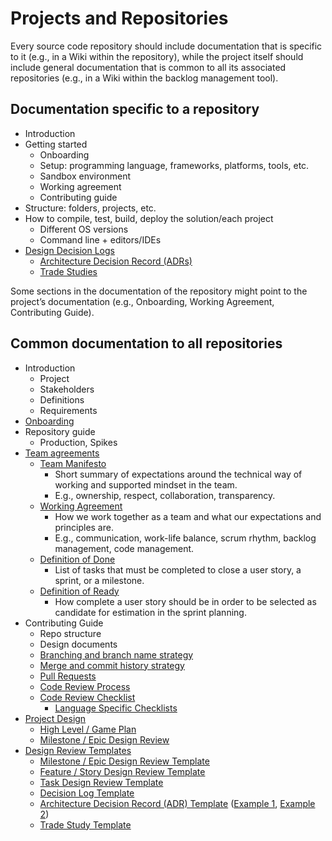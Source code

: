 # Projects and Repositories

Every source code repository should include documentation that is specific to it (e.g., in a Wiki within the repository), while the project itself should include general documentation that is common to all its associated repositories (e.g., in a Wiki within the backlog management tool).

## Documentation specific to a repository

- Introduction
- Getting started
  - Onboarding
  - Setup: programming language, frameworks, platforms, tools, etc.
  - Sandbox environment
  - Working agreement
  - Contributing guide
- Structure: folders, projects, etc.
- How to compile, test, build, deploy the solution/each project
  - Different OS versions
  - Command line + editors/IDEs
- [Design Decision Logs](../../design-reviews/decision-log/README.md)
  - [Architecture Decision Record (ADRs)](../../design-reviews/decision-log/README.md#architecture-decision-record-ADR)
  - [Trade Studies](../../design-reviews/trade-studies/README.md)

Some sections in the documentation of the repository might point to the project’s documentation (e.g., Onboarding, Working Agreement, Contributing Guide).

## Common documentation to all repositories

- Introduction
  - Project
  - Stakeholders
  - Definitions
  - Requirements
- [Onboarding](../../developer-experience/recipes/onboarding-guide-template.md)
- Repository guide
  - Production, Spikes
- [Team agreements](../../agile-development/team-agreements/README.md)
  - [Team Manifesto](../../agile-development/team-agreements/team-manifesto.md)
    - Short summary of expectations around the technical way of working and supported mindset in the team.
    - E.g., ownership, respect, collaboration, transparency.
  - [Working Agreement](../../agile-development/team-agreements/working-agreements.md)
    - How we work together as a team and what our expectations and principles are.
    - E.g., communication, work-life balance, scrum rhythm, backlog management, code management.
  - [Definition of Done](../../agile-development/team-agreements/definition-of-done.md)
    - List of tasks that must be completed to close a user story, a sprint, or a milestone.
  - [Definition of Ready](../../agile-development/team-agreements/definition-of-ready.md)
    - How complete a user story should be in order to be selected as candidate for estimation in the sprint planning.
- Contributing Guide
  - Repo structure
  - Design documents
  - [Branching and branch name strategy](../../source-control/naming-branches.md)
  - [Merge and commit history strategy](../../source-control/merge-strategies.md)
  - [Pull Requests](./pull-requests.md)
  - [Code Review Process](../../code-reviews/README.md)
  - [Code Review Checklist](../../code-reviews/process-guidance/reviewer-guidance.md)
    - [Language Specific Checklists](../../code-reviews/recipes/README.md)
- [Project Design](../../design-reviews/README.md)
  - [High Level / Game Plan](../../design-reviews/recipes/high-level-design-recipe.md)
  - [Milestone / Epic Design Review](../../design-reviews/recipes/milestone-epic-design-review-recipe.md)
- [Design Review Templates](../../design-reviews/README.md#design-review-templates)
  - [Milestone / Epic Design Review Template](../../design-reviews/recipes/milestone-epic-design-review-template.md)
  - [Feature / Story Design Review Template](../../design-reviews/recipes/feature-story-design-review-template.md)
  - [Task Design Review Template](../../design-reviews/recipes/task-design-review-template.md)
  - [Decision Log Template](../../design-reviews/decision-log/doc/decision-log.md)
  - [Architecture Decision Record (ADR) Template](../../design-reviews/decision-log/README.md#architecture-decision-record-ADR) ([Example 1](../../design-reviews/decision-log/doc/adr/0001-record-architecture-decisions.md), [Example 2](../../design-reviews/decision-log/doc/adr/0002-app-level-logging.md))
  - [Trade Study Template](../../design-reviews/trade-studies/template.md)
